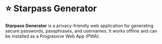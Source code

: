 # ⭐ Starpass Generator 

**Starpass Generator** is a privacy-friendly web application for generating secure passwords, passphrases, and usernames. It works offline and can be installed as a Progressive Web App (PWA).

